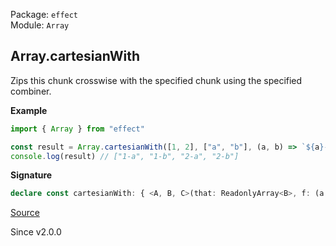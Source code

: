 Package: `effect`<br />
Module: `Array`<br />

## Array.cartesianWith

Zips this chunk crosswise with the specified chunk using the specified combiner.

**Example**

```ts
import { Array } from "effect"

const result = Array.cartesianWith([1, 2], ["a", "b"], (a, b) => `${a}-${b}`)
console.log(result) // ["1-a", "1-b", "2-a", "2-b"]
```

**Signature**

```ts
declare const cartesianWith: { <A, B, C>(that: ReadonlyArray<B>, f: (a: A, b: B) => C): (self: ReadonlyArray<A>) => Array<C>; <A, B, C>(self: ReadonlyArray<A>, that: ReadonlyArray<B>, f: (a: A, b: B) => C): Array<C>; }
```

[Source](https://github.com/Effect-TS/effect/tree/main/packages/effect/src/Array.ts#L3196)

Since v2.0.0